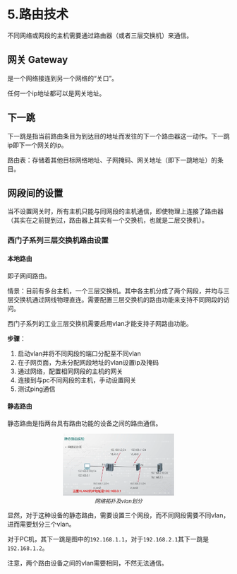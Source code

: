 # 5.路由技术

不同网络或网段的主机需要通过路由器（或者三层交换机）来通信。  

## 网关 Gateway

是一个网络接连到另一个网络的“关口”。  

任何一个ip地址都可以是网关地址。  

## 下一跳

下一跳是指当前路由条目为到达目的地址而发往的下一个路由器这一动作。下一跳ip即下一个网关的ip。  

路由表：存储着其他目标网络地址、子网掩码、网关地址（即下一跳地址）的条目。  


## 网段间的设置

当不设置网关时，所有主机只能与同网段的主机通信，即使物理上连接了路由器（其实在之前提到过，路由器上其实有一个交换机，也就是二层交换机）。

### 西门子系列三层交换机路由设置

#### 本地路由

即子网间路由。  

情景：目前有多台主机，一个三层交换机。其中各主机分成了两个网段，并均与三层交换机通过网线物理直连。需要配置三层交换机的路由功能来支持不同网段的访问。  

西门子系列的工业三层交换机需要启用vlan才能支持子网路由功能。  

**步骤**：  
1. 启动vlan并将不同网段的端口分配至不同vlan
2. 在子网页面，为未分配网段地址的vlan设置ip及掩码
3. 通过网络，配置相同网段的主机的网关
4. 连接到与pc不同网段的主机，手动设置网关
5. 测试ping通信

#### 静态路由

静态路由是指两台具有路由功能的设备之间的路由通信。  

<div align=center>  <!--使整体居中-->
    <div style="width: 50%;">			<!--块级封装-->
        <center>	<!--将图片和文字居中-->
        <img src="https://raw.githubusercontent.com/lyy1119/Imgs/main/img/20250607124745.png"
            alt="图片无法加载，请检查网络连接"/>
        <br>		<!--换行-->
        <div style="font-size: 12px;font-style:italic;">
            网络拓扑及vlan划分
        </div>	<!--标题-->
        </center>
    </div>
</div>

显然，对于这种设备的静态路由，需要设置三个网段，而不同网段需要不同vlan，进而需要划分三个vlan。  

对于PC机，其下一跳是图中的`192.168.1.1`，对于`192.168.2.1`其下一跳是`192.168.1.2`。  

注意，两个路由设备之间的vlan需要相同，不然无法通信。  

